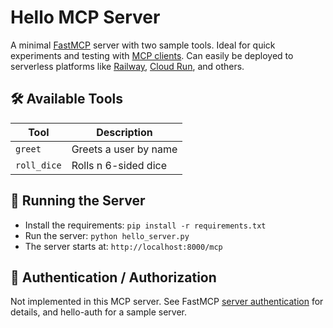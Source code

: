 # Hello MCP Server

A minimal [FastMCP](https://github.com/jlowin/fastmcp) server with two sample tools. Ideal for quick experiments and testing with [MCP clients](https://github.com/alphasecio/mcp-client-server/blob/main/client/README.md). Can easily be deployed to serverless platforms like [Railway](https://railway.app/?referralCode=alphasec), [Cloud Run](https://cloud.google.com/run?hl=en), and others.

## 🛠️ Available Tools

| Tool        | Description                  |
|-------------|------------------------------|
| `greet`     | Greets a user by name        |
| `roll_dice` | Rolls n 6-sided dice         |

## 🏁 Running the Server

* Install the requirements: `pip install -r requirements.txt`
* Run the server: `python hello_server.py`
* The server starts at: `http://localhost:8000/mcp`

## 🔐 Authentication / Authorization

Not implemented in this MCP server. See FastMCP [server authentication](https://gofastmcp.com/servers/auth/bearer) for details, and hello-auth for a sample server.
